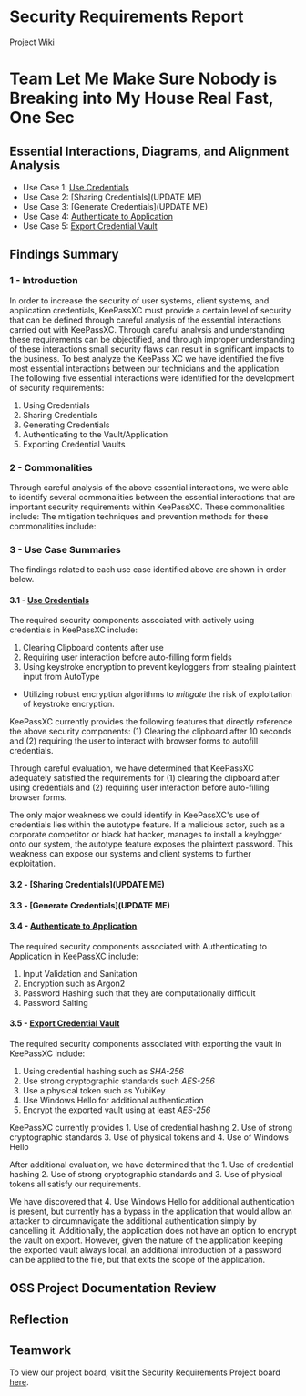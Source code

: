 # Security Requirements Report
Project [Wiki](https://github.com/JCKelley-CYBR/CYBR-8420-SoftwareAssurance/wiki)

# Team Let Me Make Sure Nobody is Breaking into My House Real Fast, One Sec

## Essential Interactions, Diagrams, and Alignment Analysis
- Use Case 1: [Use Credentials](https://github.com/JCKelley-CYBR/CYBR-8420-SoftwareAssurance/blob/main/UseCase/Credentials)
- Use Case 2: [Sharing Credentials](UPDATE ME)
- Use Case 3: [Generate Credentials](UPDATE ME)
- Use Case 4: [Authenticate to Application](https://github.com/JCKelley-CYBR/CYBR-8420-SoftwareAssurance/tree/main/UseCase/Auth_To_App)
- Use Case 5: [Export Credential Vault](https://github.com/JCKelley-CYBR/CYBR-8420-SoftwareAssurance/tree/main/UseCase/Export_Vault)

## Findings Summary
### 1 - Introduction
In order to increase the security of user systems, client systems, and application credentials, KeePassXC must provide a certain level of security that can be defined through careful analysis of the essential interactions carried out with KeePassXC. Through careful analysis and understanding these requirements can be objectified, and through improper understanding of these interactions small security flaws can result in significant impacts to the business. To best analyze the KeePass XC we have identified the five most essential interactions between our technicians and the application. The following five essential interactions were identified for the development of security requirements:
  1. Using Credentials
  2. Sharing Credentials
  3. Generating Credentials
  4. Authenticating to the Vault/Application
  5. Exporting Credential Vaults
### 2 - Commonalities
Through careful analysis of the above essential interactions, we were able to identify several commonalities between the essential interactions that are important security requirements within KeePassXC. These commonalities include: The mitigation techniques and prevention methods for these commonalities include:
### 3 - Use Case Summaries
The findings related to each use case identified above are shown in order below.

#### 3.1 - [Use Credentials](https://github.com/JCKelley-CYBR/CYBR-8420-SoftwareAssurance/blob/main/UseCase/Credentials)
The required security components associated with actively using credentials in KeePassXC include:
  1. Clearing Clipboard contents after use
  2. Requiring user interaction before auto-filling form fields
  3. Using keystroke encryption to prevent keyloggers from stealing plaintext input from AutoType
* Utilizing robust encryption algorithms to *mitigate* the risk of exploitation of keystroke encryption. 

KeePassXC currently provides the following features that directly reference the above security components: (1) Clearing the clipboard after 10 seconds and (2) requiring the user to interact with browser forms to autofill credentials.

Through careful evaluation, we have determined that KeePassXC adequately satisfied the requirements for (1) clearing the clipboard after using credentials and (2) requiring user interaction before auto-filling browser forms.

The only major weakness we could identify in KeePassXC's use of credentials lies within the autotype feature. If a malicious actor, such as a corporate competitor or black hat hacker, manages to install a keylogger onto our system, the autotype feature exposes the plaintext password. This weakness can expose our systems and client systems to further exploitation.

#### 3.2 - [Sharing Credentials](UPDATE ME)

#### 3.3 - [Generate Credentials](UPDATE ME)

#### 3.4 - [Authenticate to Application](https://github.com/JCKelley-CYBR/CYBR-8420-SoftwareAssurance/tree/main/UseCase/Auth_To_App)
The required security components associated with Authenticating to Application in KeePassXC include:
1. Input Validation and Sanitation
2. Encryption such as Argon2
3. Password Hashing such that they are computationally difficult
4. Password Salting


#### 3.5 - [Export Credential Vault](https://github.com/JCKelley-CYBR/CYBR-8420-SoftwareAssurance/tree/main/UseCase/Export_Vault)
The required security components associated with exporting the vault in KeePassXC include: 
1. Using credential hashing such as *SHA-256*
2. Use strong cryptographic standards such *AES-256*
3. Use a physical token such as YubiKey
4. Use Windows Hello for additional authentication 
5. Encrypt the exported vault using at least *AES-256*

KeePassXC currently provides 1. Use of credential hashing 2. Use of strong cryptographic standards 3. Use of physical tokens and 4. Use of Windows Hello

After additional evaluation, we have determined that the 1. Use of credential hashing 2. Use of strong cryptographic standards and 3. Use of physical tokens all satisfy our requirements.

We have discovered that 4. Use Windows Hello for additional authentication is present, but currently has a bypass in the application that would allow an attacker to circumnavigate the additional authentication simply by cancelling it. Additionally, the application does not have an option to encrypt the vault on export. However, given the nature of the application keeping the exported vault always local, an additional introduction of a password can be applied to the file, but that exits the scope of the application. 


## OSS Project Documentation Review

## Reflection

## Teamwork
To view our project board, visit the Security Requirements Project board [here](https://github.com/users/JCKelley-CYBR/projects/2).
